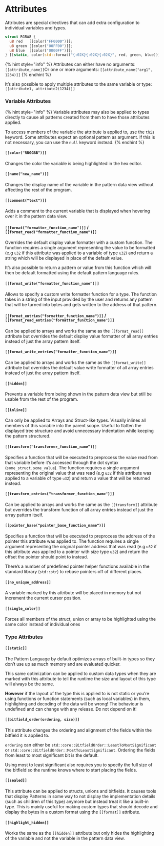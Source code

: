 # Attributes

Attributes are special directives that can add extra configuration to individual variables and types.

```rust
struct RGBA8 {
  u8 red   [[color("FF0000")]];
  u8 green [[color("00FF00")]];
  u8 blue  [[color("0000FF")]];
} [[static, color(std::format("{:02X}{:02X}{:02X}", red, green, blue))]];
```

{% hint style="info" %}
Attributes can either have no arguments: `[[attribute_name]]`Or one or more arguments: `[[attribute_name("arg1", 1234)]]`
{% endhint %}

It’s also possible to apply multiple attributes to the same variable or type: `[[attribute1, attribute2(1234)]]`

### Variable Attributes

{% hint style="info" %}
Variable attributes may also be applied to types directly to cause all patterns created from them to have those attributes applied.

To access members of the variable the attribute is applied to, use the `this` keyword. Some attributes expect an optional pattern as argument. If this is not necessary, you can use the `null` keyword instead.
{% endhint %}

#### `[[color("RRGGBB")]]`

Changes the color the variable is being highlighted in the hex editor.

#### `[[name("new_name")]]`

Changes the display name of the variable in the pattern data view without affecting the rest of the program.

#### `[[comment("text")]]`

Adds a comment to the current variable that is displayed when hovering over it in the pattern data view.

#### `[[format("formatter_function_name")]]` / `[[format_read("formatter_function_name")]]`

Overrides the default display value formatter with a custom function. The function requires a single argument representing the value to be formatted (e.g `u32` if this attribute was applied to a variable of type `u32`) and return a string which will be displayed in place of the default value.

It’s also possible to return a pattern or value from this function which will then be default formatted using the default pattern language rules.

#### `[[format_write("formatter_function_name")]]`

Allows to specify a custom write formatter function for a type. The function takes in a string of the input provided by the user and returns any pattern that will be turned into bytes and gets written to the address of that pattern.

#### `[[format_entries("formatter_function_name")]]` / `[[format_read_entries("formatter_function_name")]]`

Can be applied to arrays and works the same as the `[[format_read]]` attribute but overrides the default display value formatter of all array entries instead of just the array pattern itself.

#### `[[format_write_entries("formatter_function_name")]]`

Can be applied to arrays and works the same as the `[[format_write]]` attribute but overrides the default value write formatter of all array entries instead of just the array pattern itself.

#### `[[hidden]]`

Prevents a variable from being shown in the pattern data view but still be usable from the rest of the program.

#### `[[inline]]`

Can only be applied to Arrays and Struct-like types. Visually inlines all members of this variable into the parent scope. Useful to flatten the displayed tree structure and avoid unnecessary indentation while keeping the pattern structured.

#### `[[transform("transformer_function_name")]]`

Specifies a function that will be executed to preprocess the value read from that variable before it’s accessed through the dot syntax (`some_struct.some_value`). The function requires a single argument representing the original value that was read (e.g `u32` if this attribute was applied to a variable of type `u32`) and return a value that will be returned instead.

#### `[[transform_entries("transformer_function_name")]]`

Can be applied to arrays and works the same as the `[[transform]]` attribute but overrides the transform function of all array entries instead of just the array pattern itself.

#### `[[pointer_base("pointer_base_function_name")]]`

Specifies a function that will be executed to preprocess the address of the pointer this attribute was applied to. The function requires a single argument representing the original pointer address that was read (e.g `u32` if this attribute was applied to a pointer with size type `u32`) and return the offset the pointer should point to instead.

There’s a number of predefined pointer helper functions available in the standard library (`std::ptr`) to rebase pointers off of different places.

#### `[[no_unique_address]]`

A variable marked by this attribute will be placed in memory but not increment the current cursor position.

#### `[[single_color]]`

Forces all members of the struct, union or array to be highlighted using the same color instead of individual ones

### Type Attributes

#### `[[static]]`

The Pattern Language by default optimizes arrays of built-in types so they don’t use up as much memory and are evaluated quicker.

This same optimization can be applied to custom data types when they are marked with this attribute to tell the runtime the size and layout of this type will always be the same.&#x20;

**However** if the layout of the type this is applied to is not static or you're using functions or function statements (such as local variables) in them, highlighing and decoding of the data will be wrong! The behaviour is undefined and can change with any release. Do not depend on it!

#### `[[bitfield_order(ordering, size)]]`

This attribute changes the ordering and alignment of the fields within the bitfield it is applied to.

&#x20;`ordering` can either be `std::core::BitfieldOrder::LeastToMostSignificant` or `std::core::BitfieldOrder::MostToLeastSignificant`. Ordering the fields from least to most significant bit is the default.

Using most to least significant also requires you to specify the full size of the bitfield so the runtime knows where to start placing the fields.

#### `[[sealed]]`

This attribute can be applied to structs, unions and bitfields. It causes tools that display Patterns in some way to not display the implementation details (such as children of this type) anymore but instead treat it like a built-in type. This is mainly useful for making custom types that should decode and display the bytes in a custom format using the `[[format]]` attribute.

#### `[[highlight_hidden]]`

Works the same as the `[[hidden]]` attribute but only hides the highlighting of the variable and not the variable in the pattern data view.
